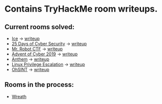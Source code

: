 # Contains TryHackMe room writeups.
## Current rooms solved:
  - [Ice](https://tryhackme.com/room/ice) &rarr; [writeup](https://github.com/ziadhamdy88/THM/tree/main/ice#recon-stage)
  - [25 Days of Cyber Security](https://tryhackme.com/room/learncyberin25days) &rarr; [writeup](https://github.com/ziadhamdy88/THM/tree/main/25-days-of-cybersecurity)
  - [Mr. Robot CTF](https://tryhackme.com/room/mrrobot) &rarr; [writeup](https://github.com/ziadhamdy88/THM/tree/main/Mr.Robot_CTF#scanning)
  - [Advent of Cyber 2019](https://tryhackme.com/room/25daysofchristmas) &rarr; [writeup](https://github.com/ziadhamdy88/THM/tree/main/Advent-of-cyber-1-2019)
  - [Anthem](https://tryhackme.com/r/room/anthem) &rarr; [writeup](https://github.com/ziadhamdy88/THM/tree/main/Anthem#enumeration)
  - [Linux Privilege Escalation](https://tryhackme.com/r/room/linprivesc) &rarr; [writeup](https://github.com/ziadhamdy88/THM/tree/main/Linux-privilege-escalation#enumeration)
  - [OhSINT](https://tryhackme.com/r/room/ohsint) &rarr; [writeup](https://github.com/ziadhamdy88/THM/tree/main/OhSINT#osint)
## Rooms in the process:
  - [Wreath](https://tryhackme.com/r/room/wreath)

